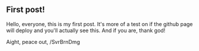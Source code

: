 ## First post!

Hello, everyone, this is my first post. It's more of a test on if the github
page will deploy and you'll actually see this. And if you are, thank god!

Aight, peace out,
/SvrBrnDmg
